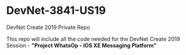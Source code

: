 # DevNet-3841-US19
DevNet Create 2019 Private Repo

This repo will include all the code needed for the DevNet Create 2019 Session - **"Project WhatsOp - IOS XE Messaging Platform"**
